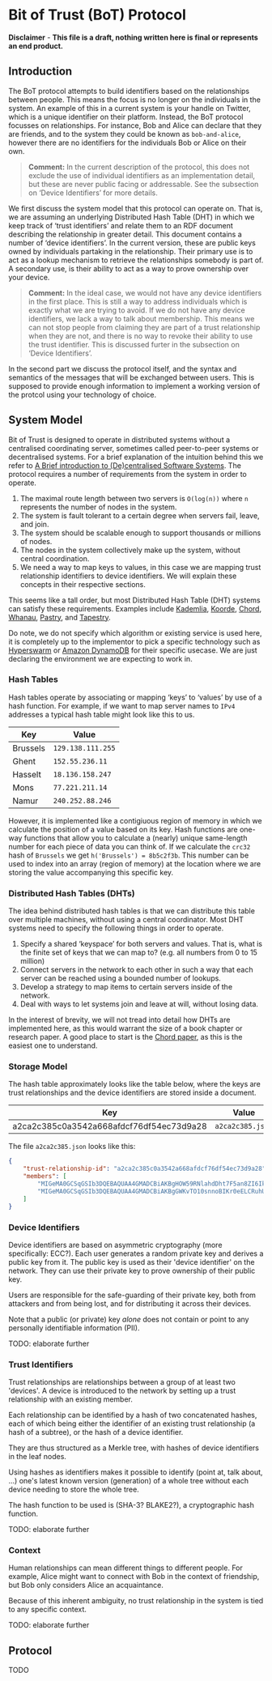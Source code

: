 # Bit of Trust (BoT) Protocol

**Disclaimer** - **This file is a draft, nothing written here is final or represents an end product.**

## Introduction

The BoT protocol attempts to build identifiers based on the relationships between people. This means the focus is no longer on the individuals in the system. An example of this in a current system is your handle on Twitter, which is a unique identifier on their platform. Instead, the BoT protocol focusses on relationships. For instance, Bob and Alice can declare that they are friends, and to the system they could be known as `bob-and-alice`, however there are no identifiers for the individuals Bob or Alice on their own. 

> **Comment:** In the current description of the protocol, this does not exclude the use of individual identifiers as an implementation detail, but these are never public facing or addressable. See the subsection on ‘Device Identifiers’ for more details.

We first discuss the system model that this protocol can operate on. That is, we are assuming an underlying Distributed Hash Table (DHT) in which we keep track of ‘trust identifiers’ and relate them to an RDF document describing the relationship in greater detail. This document contains a number of ‘device identifiers’. In the current version, these are public keys owned by individuals partaking in the relationship. Their primary use is to act as a lookup mechanism to retrieve the relationships somebody is part of. A secondary use, is their ability to act as a way to prove ownership over your device.

> **Comment:** In the ideal case, we would not have any device identifiers in the first place. This is still a way to address individuals which is exactly what we are trying to avoid. If we do not have any device identifiers, we lack a way to talk about membership. This means we can not stop people from claiming they are part of a trust relationship when they are not, and there is no way to revoke their ability to use the trust identifier. This is discussed furter in the subsection on ‘Device Identifiers’.

In the second part we discuss the protocol itself, and the syntax and semantics of the messages that will be exchanged between users. This is supposed to provide enough information to implement a working version of the protcol using your technology of choice.

## System Model

Bit of Trust is designed to operate in distributed systems without a centralised coordinating server, sometimes called peer-to-peer systems or decentralised systems. For a brief explanation of the intuition behind this we refer to [A Brief introduction to (De)centralised Software Systems](https://gist.github.com/tbaccaer/fb3b687581d56b030baefe253c19fbc8). The protocol requires a number of requirements from the system in order to operate.

1. The maximal route length between two servers is `O(log(n))` where `n` represents the number of nodes in the system.
2. The system is fault tolerant to a certain degree when servers fail, leave, and join.
3. The system should be scalable enough to support thousands or millions of nodes.
4. The nodes in the system collectively make up the system, without central coordination.
5. We need a way to map keys to values, in this case we are mapping trust relationship identifiers to device identifiers. We will explain these concepts in their respective sections.

This seems like a tall order, but most Distributed Hash Table (DHT) systems can satisfy these requirements. Examples include [Kademlia](https://pdos.csail.mit.edu/~petar/papers/maymounkov-kademlia-lncs.pdf), [Koorde](https://www.ic.unicamp.br/~celio/peer2peer/debrujin-p2p/kaashoek03koorde.pdf), [Chord](https://pdos.csail.mit.edu/papers/ton:chord/paper-ton.pdf), [Whanau](https://pdos.csail.mit.edu/papers/whanau-nsdi10.pdf), [Pastry](http://rowstron.azurewebsites.net/PAST/pastry.pdf), and [Tapestry](https://www.srhea.net/papers/tapestry_jsac.pdf).

Do note, we do not specify which algorithm or existing service is used here, it is completely up to the implementor to pick a specific technology such as [Hyperswarm](https://github.com/hyperswarm/hyperswarm) or [Amazon DynamoDB](https://aws.amazon.com/dynamodb/) for their specific usecase. We are just declaring the environment we are expecting to work in.

### Hash Tables

Hash tables operate by associating or mapping ‘keys’ to ‘values’ by use of a hash function. For example, if we want to map server names to `IPv4` addresses a typical hash table might look like this to us.

| Key      | Value              |
| -------- | ------------------ |
| Brussels | `129.138.111.255`  |
| Ghent    | `152.55.236.11`    |
| Hasselt  | `18.136.158.247`   |
| Mons     | `77.221.211.14`    |
| Namur    | `240.252.88.246`   |

However, it is implemented like a contigiuous region of memory in which we calculate the position of a value based on its key. Hash functions are one-way functions that allow you to calculate a (nearly) unique same-length number for each piece of data you can think of. If we calculate the `crc32` hash of `Brussels` we get `h('Brussels') = 8b5c2f3b`. This number can be used to index into an array (region of memory) at the location where we are storing the value accompanying this specific key.

### Distributed Hash Tables (DHTs)
The idea behind distributed hash tables is that we can distribute this table over multiple machines, without using a central coordinator. Most DHT systems need to specify the following things in order to operate.
1. Specify a shared ‘keyspace’ for both servers and values. That is, what is the finite set of keys that we can map to? (e.g. all numbers from 0 to 15 million)
2. Connect servers in the network to each other in such a way that each server can be reached using a bounded number of lookups.
3. Develop a strategy to map items to certain servers inside of the network.
4. Deal with ways to let systems join and leave at will, without losing data.

In the interest of brevity, we will not tread into detail how DHTs are implemented here, as this would warrant the size of a book chapter or research paper. A good place to start is the [Chord paper](https://pdos.csail.mit.edu/papers/ton:chord/paper-ton.pdf), as this is the easiest one to understand.

### Storage Model

The hash table approximately looks like the table below, where the keys are trust relationships and the device identifiers are stored inside a document.

| Key                                      | Value            |
| ---------------------------------------- | ---------------- |
| a2ca2c385c0a3542a668afdcf76df54ec73d9a28 | `a2ca2c385.json` |

The file `a2ca2c385.json` looks like this:

```json
{
    "trust-relationship-id": "a2ca2c385c0a3542a668afdcf76df54ec73d9a28",
    "members": [
        "MIGeMA0GCSqGSIb3DQEBAQUAA4GMADCBiAKBgHOW59RNlahdDht7F5an8ZI6Ik/AHPPyKkVWCHzR+c9djlabD7U3/128h28NQYtXW0TkXuLeg0FLsEqM99TAyibz6dpPbNH3JyWLl8zlY1AFRy57zBzA07k8YhN7zBLPDiiHlS61UoV6aXJuPkbqawdcKwdi5vX6pYkSFlKTTpcDAgMBAAE=",
        "MIGeMA0GCSqGSIb3DQEBAQUAA4GMADCBiAKBgGWKvTO10snnoBIKr0eELCRuhUjNaPihNTDShut3cajBpYxfGkVKjsP5bBY4NJuKacq5kGrWEQ7m0T+cHSeEAzD3a4xH7ymlka5WAAro02cguTYsm3V+c7+oxePd5mQeKGOhtrMIKA/Pgwr8Pd9pdV1y/svhD7a2FlfPAa+YogsjAgMBAAE="       
    ]
}
```

### Device Identifiers

Device identifiers are based on asymmetric cryptography (more specifically: ECC?). Each user generates a random private key and derives a public key from it. The public key is used as their 'device identifier' on the network. They can use their private key to prove ownership of their public key.

Users are responsible for the safe-guarding of their private key, both from attackers and from being lost, and for distributing it across their devices.

Note that a public (or private) key *alone* does not contain or point to any personally identifiable information (PII).

TODO: elaborate further

### Trust Identifiers

Trust relationships are relationships between a group of at least two 'devices'. A device is introduced to the network by setting up a trust relationship with an existing member.

Each relationship can be identified by a hash of two concatenated hashes, each of which being either the identifier of an existing trust relationship (a hash of a subtree), or the hash of a device identifier.

They are thus structured as a Merkle tree, with hashes of device identifiers in the leaf nodes.

Using hashes as identifiers makes it possible to identify (point at, talk about, ...) one's latest known version (generation) of a whole tree without each device needing to store the whole tree.

The hash function to be used is (SHA-3? BLAKE2?), a cryptographic hash function.

TODO: elaborate further

### Context

Human relationships can mean different things to different people. For example, Alice might want to connect with Bob in the context of friendship, but Bob only considers Alice an acquaintance.

Because of this inherent ambiguity, no trust relationship in the system is tied to any specific context.

TODO: elaborate further

## Protocol

TODO
